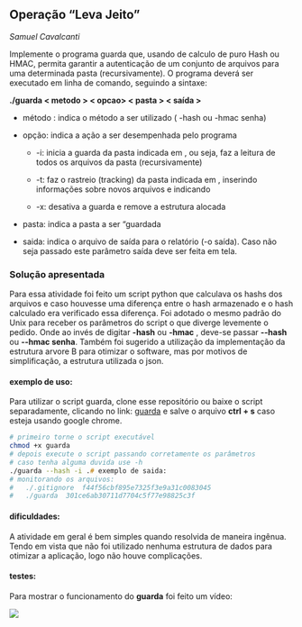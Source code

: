 ## Operação “Leva Jeito”

<!--https://github.com/samuel-cavalcanti/seguranca_de_redes_IMD/blob/master/hash/hash.md-->

_Samuel Cavalcanti_  

Implemente o programa guarda que, usando de calculo de puro Hash ou HMAC, permita garantir a autenticação de um conjunto de arquivos para uma determinada pasta (recursivamente). O programa deverá ser executado em linha de comando, seguindo a sintaxe:  

__./guarda < metodo > < opcao> < pasta > < saída >__  

- método : indica o método a ser utilizado ( -hash ou -hmac senha)
- opção: indica a ação a ser desempenhada pelo programa
    - -i: inicia a guarda da pasta indicada em <pasta>, ou seja, faz a leitura de todos os arquivos da pasta (recursivamente)  

    - -t: faz o rastreio (tracking) da pasta indicada em <pasta>, inserindo informações sobre novos arquivos e indicando

    - -x: desativa a guarda e remove a estrutura alocada

- pasta: indica a pasta a ser “guardada

- saida: indica o arquivo de saída para o relatório (-o saída). Caso não seja passado este parâmetro saída deve ser feita em tela.  



### Solução apresentada  
Para essa atividade foi feito um script python que calculava os hashs dos arquivos e caso houvesse uma diferença entre o hash armazenado e o hash calculado era verificado essa diferença.
Foi adotado o mesmo padrão do Unix para receber os parâmetros do script o que diverge levemente o pedido. Onde  ao invés de digitar __-hash__ ou __-hmac__ , deve-se passar __--hash__ ou __--hmac senha__. Também foi sugerido a utilização da implementação da estrutura arvore B para otimizar o software, mas por motivos de simplificação, a estrutura utilizada o json.

#### exemplo de uso:
Para utilizar o script guarda, clone esse repositório ou baixe o script separadamente, clicando no link: [guarda](hash/guarda) e salve o arquivo __ctrl + s__ caso esteja usando google chrome.

```zsh
# primeiro torne o script executável 
chmod +x guarda
# depois execute o script passando corretamente os parâmetros
# caso tenha alguma duvida use -h 
./guarda --hash -i .# exemplo de saida:
# monitorando os arquivos: 
# 	./.gitignore  f44f56cbf895e7325f3e9a31c0083045
# 	./guarda  301ce6ab30711d7704c5f77e98825c3f

```

#### dificuldades:
A atividade em geral é bem simples quando resolvida de maneira ingênua. Tendo em vista que não foi utilizado nenhuma estrutura de dados para otimizar a aplicação, logo não houve complicações. 


#### testes:
Para mostrar o funcionamento do __guarda__ foi feito um vídeo:  

[![](http://img.youtube.com/vi/vWDRlpgR6Bo/0.jpg)](http://www.youtube.com/watch?v=vWDRlpgR6Bo "Teste guarda")